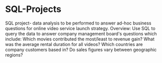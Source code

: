 # SQL-Projects
SQL project- data analysis to be performed to answer ad-hoc business questions for online video service launch strategy. 
Overview:
Use SQL to query the data to answer company management board's questions which include:
Which movies contributed the most/least to revenue gain?
What was the average rental duration for all videos?
Which countries are company customers based in?
Do sales figures vary between geographic regions?
